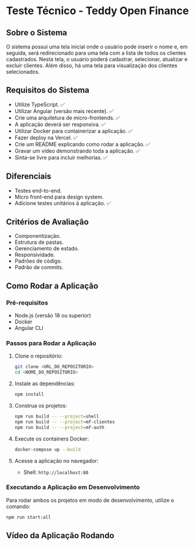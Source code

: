 # Teste Técnico - Teddy Open Finance

## Sobre o Sistema

O sistema possui uma tela inicial onde o usuário pode inserir o nome e, em seguida, será redirecionado para uma tela com a lista de todos os clientes cadastrados. Nesta tela, o usuário poderá cadastrar, selecionar, atualizar e excluir clientes. Além disso, há uma tela para visualização dos clientes selecionados.

## Requisitos do Sistema

- Utilize TypeScript. ✅
- Utilizar Angular (versão mais recente). ✅
- Crie uma arquitetura de micro-frontends. ✅
- A aplicação deverá ser responsiva. ✅
- Utilizar Docker para containerizar a aplicação. ✅
- Fazer deploy na Vercel. ✅
- Crie um README explicando como rodar a aplicação. ✅
- Gravar um vídeo demonstrando toda a aplicação. ✅
- Sinta-se livre para incluir melhorias. ✅

## Diferenciais

- Testes end-to-end.
- Micro front-end para design system.
- Adicione testes unitários à aplicação. ✅

## Critérios de Avaliação

- Componentização.
- Estrutura de pastas.
- Gerenciamento de estado.
- Responsividade.
- Padrões de código.
- Padrão de commits.

## Como Rodar a Aplicação

### Pré-requisitos

- Node.js (versão 18 ou superior)
- Docker
- Angular CLI

### Passos para Rodar a Aplicação

1. Clone o repositório:

   ```sh
   git clone <URL_DO_REPOSITORIO>
   cd <NOME_DO_REPOSITORIO>
   ```

2. Instale as dependências:

   ```sh
   npm install
   ```

3. Construa os projetos:

   ```sh
   npm run build -- --project=shell
   npm run build -- --project=mf-clientes
   npm run build -- --project=mf-auth
   ```

4. Execute os containers Docker:

   ```sh
   docker-compose up --build
   ```

5. Acesse a aplicação no navegador:
   - Shell: `http://localhost:80`

### Executando a Aplicação em Desenvolvimento

Para rodar ambos os projetos em modo de desenvolvimento, utilize o comando:

```sh
npm run start:all
```
## Vídeo da Aplicação Rodando



